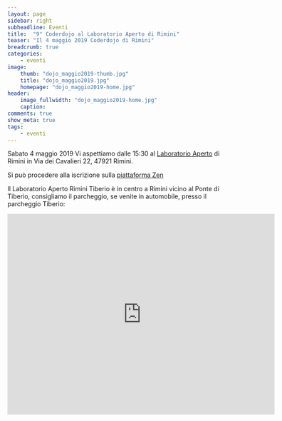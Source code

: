 ```yaml
---
layout: page
sidebar: right
subheadline: Eventi
title:  "9° Coderdojo al Laboratorio Aperto di Rimini"
teaser: "Il 4 maggio 2019 Coderdojo di Rimini"
breadcrumb: true
categories:
    - eventi
image:
    thumb: "dojo_maggio2019-thumb.jpg"
    title: "dojo_maggio2019.jpg"
    homepage: "dojo_maggio2019-home.jpg"
header:
    image_fullwidth: "dojo_maggio2019-home.jpg"
    caption:
comments: true
show_meta: true
tags:
    - eventi
---
```

Sabato 4 maggio 2019 Vi aspettiamo dalle 15:30 al [Laboratorio Aperto](http://laboratorioaperto.comune.rimini.it) di Rimini in Via dei Cavalieri 22, 47921 Rimini.

Si può procedere alla iscrizione sulla [piattaforma Zen](https://zen.coderdojo.com/events/0640a7b1-3096-49c0-9547-e19befd9cd1a/sessions)

Il Laboratorio Aperto Rimini Tiberio è in centro a Rimini vicino al Ponte di Tiberio, consigliamo il parcheggio, se venite in automobile, presso il parcheggio Tiberio:

<iframe src="https://www.google.com/maps/embed?pb=!1m18!1m12!1m3!1d2866.959361511206!2d12.564301251683695!3d44.06354777900686!2m3!1f0!2f0!3f0!3m2!1i1024!2i768!4f13.1!3m3!1m2!1s0x132cc336cd47bf51%3A0xe581edc948251a2e!2sLaboratorio+Aperto+Rimini+Tiberio!5e0!3m2!1sen!2sit!4v1537536736653" width="600" height="450" frameborder="0" style="border:0" allowfullscreen></iframe>
